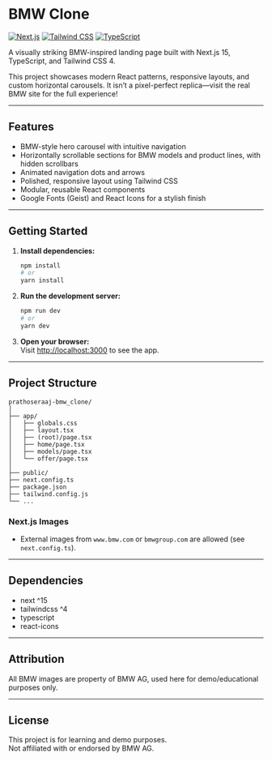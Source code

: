 # BMW Clone

[![Next.js](https://img.shields.io/badge/Next.js-15-black?logo=next.js&logoColor=white)](https://nextjs.org/)
[![Tailwind CSS](https://img.shields.io/badge/Tailwind_CSS-4.0-06B6D4?logo=tailwindcss&logoColor=white)](https://tailwindcss.com/)
[![TypeScript](https://img.shields.io/badge/TypeScript-5.8-blue?logo=typescript&logoColor=white)](https://www.typescriptlang.org/)

A visually striking BMW-inspired landing page built with Next.js 15, TypeScript, and Tailwind CSS 4.  

This project showcases modern React patterns, responsive layouts, and custom horizontal carousels. It isn’t a pixel-perfect replica—visit the real BMW site for the full experience!



---

## Features

- BMW-style hero carousel with intuitive navigation
- Horizontally scrollable sections for BMW models and product lines, with hidden scrollbars
- Animated navigation dots and arrows
- Polished, responsive layout using Tailwind CSS
- Modular, reusable React components
- Google Fonts (Geist) and React Icons for a stylish finish

---

## Getting Started

1. **Install dependencies:**
    ```bash
    npm install
    # or
    yarn install
    ```

2. **Run the development server:**
    ```bash
    npm run dev
    # or
    yarn dev
    ```

3. **Open your browser:**  
   Visit [http://localhost:3000](http://localhost:3000) to see the app.

---

## Project Structure

```
prathoseraaj-bmw_clone/
│
├── app/
│   ├── globals.css         
│   ├── layout.tsx          
│   ├── (root)/page.tsx     
│   ├── home/page.tsx     
│   ├── models/page.tsx      
│   └── offer/page.tsx     
│
├── public/                 
├── next.config.ts          
├── package.json           
├── tailwind.config.js     
└── ...
```

### Next.js Images

- External images from `www.bmw.com` or `bmwgroup.com` are allowed (see `next.config.ts`).

---

## Dependencies

- next ^15
- tailwindcss ^4
- typescript
- react-icons

---

## Attribution

All BMW images are property of BMW AG, used here for demo/educational purposes only.

---

## License

This project is for learning and demo purposes.  
Not affiliated with or endorsed by BMW AG.
